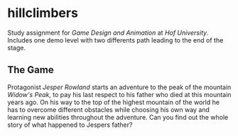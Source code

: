 # hillclimbers
Study assignment for _Game Design and Animation_ at _Hof University_. Includes one demo level with two differents path leading to the end of the stage.

## The Game
Protagonist _Jesper Rowland_ starts an adventure to the peak of the mountain _Widow's Peak_, to pay his last respect to his father who died at this mountain years ago. On his way to the top of the highest mountain of the world he has to overcome different obstacles while choosing his own way and learning new abilities throughout the adventure. Can you find out the whole story of what happened to Jespers father?
